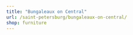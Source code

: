 ```yaml
---
title: "Bungaleaux on Central"
url: /saint-petersburg/bungaleaux-on-central/
shop: furniture
---
```

